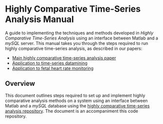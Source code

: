 # Highly Comparative Time-Series Analysis Manual
A guide to implementing the techniques and methods developed in _Highly Comparative Time-Series Analysis_ using an interface between Matlab and a *mySQL* server.
This manual takes you through the steps required to run highly comparative time-series analysis, as described in our papers:

* [Main highly comparative time-series analysis paper](http://rsif.royalsocietypublishing.org/content/10/83/20130048.full)
* [Application to time-series datamining](http://ieeexplore.ieee.org/lpdocs/epic03/wrapper.htm?arnumber=6786425)
* [Application to fetal heart rate monitoring](http://ieeexplore.ieee.org/xpls/abs_all.jsp?arnumber=6346629)

## Overview
This document outlines steps required to set up and implement highly comparative analysis methods on a system using an interface between Matlab and a _mySQL_ database using the [highly comparative time-series analysis repository](https://github.com/SystemsAndSignalsGroup/hctsa).
The document is an accompaniment this code repository.